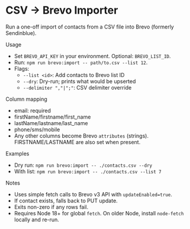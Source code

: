 # CSV → Brevo Importer

Run a one-off import of contacts from a CSV file into Brevo (formerly Sendinblue).

Usage

- Set `BREVO_API_KEY` in your environment. Optional: `BREVO_LIST_ID`.
- Run: `npm run brevo:import -- path/to.csv --list 12`.
- Flags:
  - `--list <id>`: Add contacts to Brevo list ID
  - `--dry`: Dry-run; prints what would be upserted
  - `--delimiter ","|";"`: CSV delimiter override

Column mapping

- email: required
- firstName/firstname/first_name
- lastName/lastname/last_name
- phone/sms/mobile
- Any other columns become Brevo `attributes` (strings). FIRSTNAME/LASTNAME are also set when present.

Examples

- Dry run: `npm run brevo:import -- ./contacts.csv --dry`
- With list: `npm run brevo:import -- ./contacts.csv --list 7`

Notes

- Uses simple fetch calls to Brevo v3 API with `updateEnabled=true`.
- If contact exists, falls back to PUT update.
- Exits non-zero if any rows fail.
 - Requires Node 18+ for global `fetch`. On older Node, install `node-fetch` locally and re-run.
